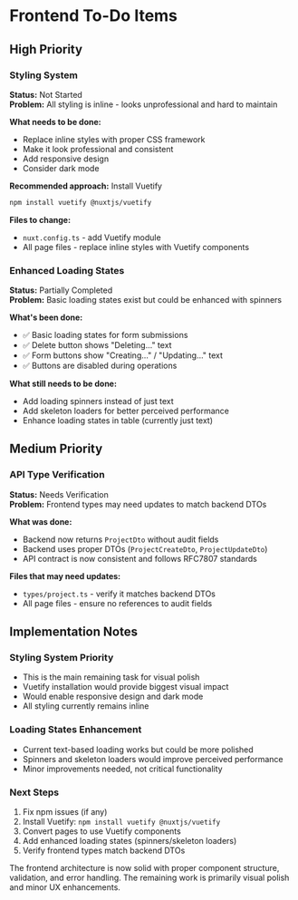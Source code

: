 # Frontend To-Do Items

## High Priority

### **Styling System**
**Status:** Not Started  
**Problem:** All styling is inline - looks unprofessional and hard to maintain

**What needs to be done:**
- Replace inline styles with proper CSS framework
- Make it look professional and consistent
- Add responsive design
- Consider dark mode

**Recommended approach:** Install Vuetify
```bash
npm install vuetify @nuxtjs/vuetify
```

**Files to change:**
- `nuxt.config.ts` - add Vuetify module
- All page files - replace inline styles with Vuetify components

### **Enhanced Loading States**
**Status:** Partially Completed  
**Problem:** Basic loading states exist but could be enhanced with spinners

**What's been done:**
- ✅ Basic loading states for form submissions
- ✅ Delete button shows "Deleting..." text
- ✅ Form buttons show "Creating..." / "Updating..." text
- ✅ Buttons are disabled during operations

**What still needs to be done:**
- Add loading spinners instead of just text
- Add skeleton loaders for better perceived performance
- Enhance loading states in table (currently just text)

## Medium Priority

### **API Type Verification**
**Status:** Needs Verification  
**Problem:** Frontend types may need updates to match backend DTOs

**What was done:**
- Backend now returns `ProjectDto` without audit fields
- Backend uses proper DTOs (`ProjectCreateDto`, `ProjectUpdateDto`)
- API contract is now consistent and follows RFC7807 standards

**Files that may need updates:**
- `types/project.ts` - verify it matches backend DTOs
- All page files - ensure no references to audit fields

## Implementation Notes

### **Styling System Priority**
- This is the main remaining task for visual polish
- Vuetify installation would provide biggest visual impact
- Would enable responsive design and dark mode
- All styling currently remains inline

### **Loading States Enhancement**
- Current text-based loading works but could be more polished
- Spinners and skeleton loaders would improve perceived performance
- Minor improvements needed, not critical functionality

### **Next Steps**
1. Fix npm issues (if any)
2. Install Vuetify: `npm install vuetify @nuxtjs/vuetify`
3. Convert pages to use Vuetify components
4. Add enhanced loading states (spinners/skeleton loaders)
5. Verify frontend types match backend DTOs

The frontend architecture is now solid with proper component structure, validation, and error handling. The remaining work is primarily visual polish and minor UX enhancements.
